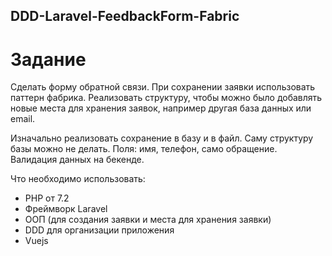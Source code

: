 ## DDD-Laravel-FeedbackForm-Fabric

# Задание

Сделать форму обратной связи. 
При сохранении заявки использовать паттерн фабрика. 
Реализовать структуру, чтобы можно было добавлять новые места для хранения заявок, например другая база данных или email. 

Изначально реализовать сохранение в базу и в файл. 
Саму структуру базы можно не делать. 
Поля: имя, телефон, само обращение. 
Валидация данных на бекенде. 

Что необходимо использовать: 
* PHP от 7.2
* Фреймворк Laravel
* ООП (для создания заявки и места для хранения заявки)
* DDD для организации приложения
* Vuejs
